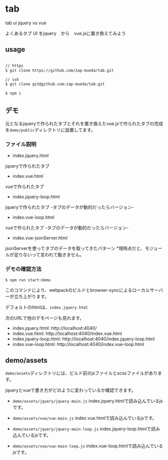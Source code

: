 # tab
tab ui jquery vs vue

よくあるタブ UI をjquery　から　vue.jsに置き換えてみよう

## usage

```bash

// https
$ git clone https://github.com/zap-mueda/tab.git

// ssh
$ git clone git@github.com:zap-mueda/tab.git

$ npm i
```

## デモ

元となるjqueryで作られたタブとそれを置き換えたvue.jsで作られたタブの完成を`demo/public`ディレクトリに設置してます。

### ファイル説明

- index.jquery.html

jqueryで作られたタブ

- index.vue.html

vueで作られたタブ

- index.jquery-loop.html

jqueryで作られたタブ -タブのデータが動的だったらバージョン-


- index.vue-loop.html

vueで作られたタブ -タブのデータが動的だったらバージョン-

- index.vue-jsonServer.html

jsonServerを使ってタブのデータを取ってきたパターン *現時点だと、モジュールが足りないって言われて動きません。

### デモの確認方法

```bash
$ npm run start:demo
```

このコマンドにより、webpackのビルドとbrowser-syncによるローカルサーバーが立ち上がります。

デフォルトのhtmlは、`index.jquery.html`

次のURLで他のデモページも見れます。

- index.jquery.html: http://localhost:4040/
- index.vue.html: http://localhost:4040/index.vue.html
- index.jquery-loop.html: http://localhost:4040/index.jquery-loop.html
- index.vue-loop.html: http://localhost:4040/index.vue-loop.html


## demo/assets

`demo/assets`ディレクトリには、ビルド前のjsファイルとscssファイルがあります。

jqueryとvueで書き方がどのように変わっているか確認できます。

- `demo/assets/jquery/jquery-main.js`
index.jquery.htmlで読み込んでいるjsです。

- `demo/assets/vue/vue-main.js`
index.vue.htmlで読み込んでいるjsです。

- `demo/assets/jquery/jquery-main-loop.js`
index.jquery-loop.htmlで読み込んでいるjsです。

- `demo/assets/vue/vue-main-loop.js`
index.vue-loop.htmlで読み込んでいるjsです。
